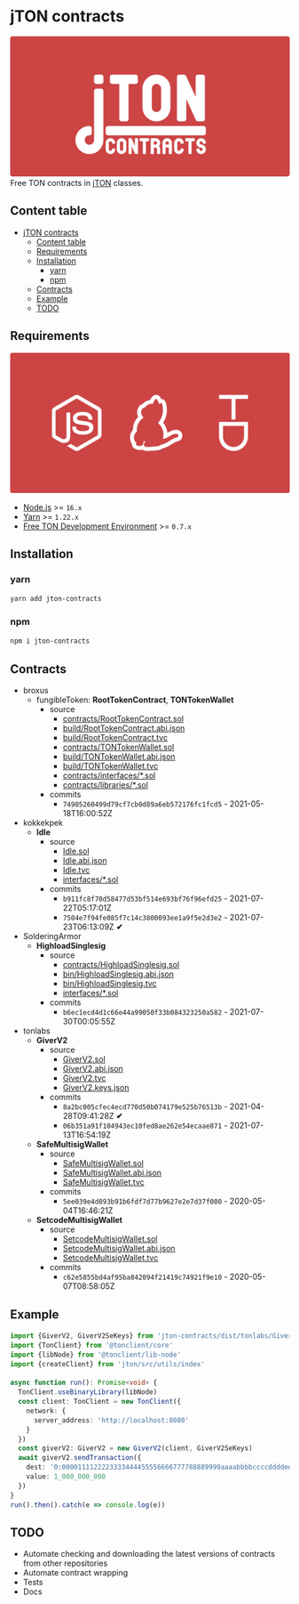 # jTON contracts
![cover](docs/images/cover.svg)
Free TON contracts in [jTON](https://www.npmjs.com/package/jton) classes.

## Content table
* [jTON contracts](#jton-contracts)
  * [Content table](#content-table)
  * [Requirements](#requirements)
  * [Installation](#installation)
    * [yarn](#yarn)
    * [npm](#npm)
  * [Contracts](#contracts)
  * [Example](#example)
  * [TODO](#todo)

## Requirements
![requirements](docs/images/requirements.svg)
* [Node.js](https://nodejs.org) >= `16.x`
* [Yarn](https://classic.yarnpkg.com) >= `1.22.x`
* [Free TON Development Environment](https://github.com/tonlabs/tondev) >= `0.7.x`

## Installation
### yarn
```sh
yarn add jton-contracts
```

### npm
```sh
npm i jton-contracts
```

## Contracts
* broxus
  * fungibleToken: **RootTokenContract**, **TONTokenWallet**
    * source
      * [contracts/RootTokenContract.sol](https://github.com/broxus/ton-eth-bridge-token-contracts/blob/master/free-ton/contracts/RootTokenContract.sol)
      * [build/RootTokenContract.abi.json](https://github.com/broxus/ton-eth-bridge-token-contracts/blob/master/free-ton/build/RootTokenContract.abi.json)
      * [build/RootTokenContract.tvc](https://github.com/broxus/ton-eth-bridge-token-contracts/blob/master/free-ton/build/RootTokenContract.tvc)
      * [contracts/TONTokenWallet.sol](https://github.com/broxus/ton-eth-bridge-token-contracts/blob/master/free-ton/contracts/TONTokenWallet.sol)
      * [build/TONTokenWallet.abi.json](https://github.com/broxus/ton-eth-bridge-token-contracts/blob/master/free-ton/build/TONTokenWallet.abi.json)
      * [build/TONTokenWallet.tvc](https://github.com/broxus/ton-eth-bridge-token-contracts/blob/master/free-ton/build/TONTokenWallet.tvc)
      * [contracts/interfaces/*.sol](https://github.com/broxus/ton-eth-bridge-token-contracts/tree/master/free-ton/contracts/interfaces)
      * [contracts/libraries/*.sol](https://github.com/broxus/ton-eth-bridge-token-contracts/tree/master/free-ton/contracts/libraries)
    * commits
      * `74905260499d79cf7cb0d89a6eb572176fc1fcd5` - 2021-05-18T16:00:52Z
* kokkekpek
  * **Idle**
    * source
      * [Idle.sol](https://github.com/kokkekpek/jton-contracts/blob/master/src/kokkekpek/Idle/source/Idle.sol)
      * [Idle.abi.json](https://github.com/kokkekpek/jton-contracts/blob/master/src/kokkekpek/Idle/source/Idle.abi.json)
      * [Idle.tvc](https://github.com/kokkekpek/jton-contracts/blob/master/src/kokkekpek/Idle/source/Idle.tvc)
      * [interfaces/*.sol](https://github.com/kokkekpek/jton-contracts/blob/master/src/kokkekpek/Idle/source/interfaces)
    * commits
      * `b911fc8f70d58477d53bf514e693bf76f96efd25` - 2021-07-22T05:17:01Z
      * `7504e7f94fe085f7c14c3800093ee1a9f5e2d3e2` - 2021-07-23T06:13:09Z **✔**
* SolderingArmor
  * **HighloadSinglesig**
    * source
      * [contracts/HighloadSinglesig.sol](https://github.com/SolderingArmor/highload-singlesig-wallet/blob/master/contracts/HighloadSinglesig.sol)
      * [bin/HighloadSinglesig.abi.json](https://github.com/SolderingArmor/highload-singlesig-wallet/blob/master/bin/HighloadSinglesig.abi.json)
      * [bin/HighloadSinglesig.tvc](https://github.com/SolderingArmor/highload-singlesig-wallet/blob/master/bin/HighloadSinglesig.tvc)
      * [interfaces/*.sol](https://github.com/SolderingArmor/highload-singlesig-wallet/tree/master/interfaces)
    * commits
      * `b6ec1ecd4d1c66e44a99050f33b084323250a582` - 2021-07-30T00:05:55Z
* tonlabs
  * **GiverV2**
    * source
      * [GiverV2.sol](https://github.com/tonlabs/tonos-se/blob/master/contracts/giver_v2/GiverV2.sol)
      * [GiverV2.abi.json](https://github.com/tonlabs/tonos-se/blob/master/contracts/giver_v2/GiverV2.abi.json)
      * [GiverV2.tvc](https://github.com/tonlabs/tonos-se/blob/master/contracts/giver_v2/GiverV2.tvc)
      * [GiverV2.keys.json](https://github.com/tonlabs/tonos-se/blob/master/contracts/giver_v2/GiverV2.keys.json)
    * commits
      * `8a2bc005cfec4ecd770d50b074179e525b76513b` - 2021-04-28T09:41:28Z **✔**
      * `06b351a91f104943ec10fed8ae262e54ecaae871` - 2021-07-13T16:54:19Z
  * **SafeMultisigWallet**
    * source
      * [SafeMultisigWallet.sol](https://github.com/tonlabs/ton-labs-contracts/blob/master/solidity/safemultisig/SafeMultisigWallet.sol)
      * [SafeMultisigWallet.abi.json](https://github.com/tonlabs/ton-labs-contracts/blob/master/solidity/safemultisig/SafeMultisigWallet.abi.json)
      * [SafeMultisigWallet.tvc](https://github.com/tonlabs/ton-labs-contracts/blob/master/solidity/safemultisig/SafeMultisigWallet.tvc)
    * commits
      * `5ee039e4d093b91b6fdf7d77b9627e2e7d37f000` - 2020-05-04T16:46:21Z
  * **SetcodeMultisigWallet**
    * source
      * [SetcodeMultisigWallet.sol](https://github.com/tonlabs/ton-labs-contracts/blob/master/solidity/setcodemultisig/SetcodeMultisigWallet.sol)
      * [SetcodeMultisigWallet.abi.json](https://github.com/tonlabs/ton-labs-contracts/blob/master/solidity/setcodemultisig/SetcodeMultisigWallet.abi.json)
      * [SetcodeMultisigWallet.tvc](https://github.com/tonlabs/ton-labs-contracts/blob/master/solidity/setcodemultisig/SetcodeMultisigWallet.tvc)
    * commits
      * `c62e5855bd4af95ba842094f21419c74921f9e10` - 2020-05-07T08:58:05Z

## Example
```ts
import {GiverV2, GiverV2SeKeys} from 'jton-contracts/dist/tonlabs/GiverV2'
import {TonClient} from '@tonclient/core'
import {libNode} from '@tonclient/lib-node'
import {createClient} from 'jton/src/utils/index'

async function run(): Promise<void> {
  TonClient.useBinaryLibrary(libNode)
  const client: TonClient = new TonClient({
    network: {
      server_address: 'http://localhost:8080'
    }
  })
  const giverV2: GiverV2 = new GiverV2(client, GiverV2SeKeys)
  await giverV2.sendTransaction({
    dest: '0:0000111122223333444455556666777788889999aaaabbbbccccddddeeeeffff',
    value: 1_000_000_000
  })
}
run().then().catch(e => console.log(e))
```

## TODO
* Automate checking and downloading the latest versions of contracts from other repositories
* Automate contract wrapping
* Tests
* Docs